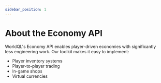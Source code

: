```yaml
---
sidebar_position: 1
---
```


# About the Economy API

WorldQL's Economy API enables player-driven economies with significantly less engineering work.
Our toolkit makes it easy to implement:
- Player inventory systems
- Player-to-player trading
- In-game shops
- Virtual currencies

